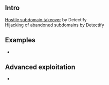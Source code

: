 ## Intro
[Hostile subdomain takeover](https://labs.detectify.com/2014/10/21/hostile-subdomain-takeover-using-herokugithubdesk-more/) by Detectify   
[Hijacking of abandoned subdomains](https://labs.detectify.com/2014/12/08/hijacking-of-abandoned-subdomains-part-2/) by Detectify  

## Examples
-

## Advanced exploitation
-
